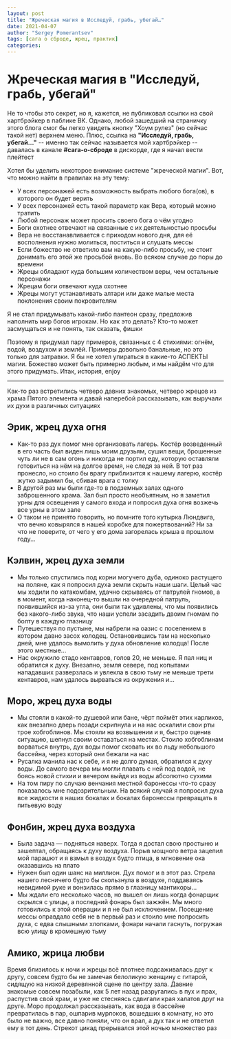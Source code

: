 ```yaml
---
layout: post
title: "Жреческая магия в Исследуй, грабь, убегай…"
date: 2021-04-07
author: "Sergey Pomerantsev"
tags: [сага о сброде, жрец, практик]
categories:
---
```


# Жреческая магия в "Исследуй, грабь, убегай"

Не то чтобы это секрет, но я, кажется, не публиковал ссылки на свой хартбрэйкер в паблике ВК. Однако, любой зашедший на страничку этого блога смог бы легко увидеть кнопку "Хоум рулез" (но сейчас такой нет) верхнем меню. Плюс, ссылка на **"Исследуй, грабь, убегай…"** -- именно так сейчас называется мой хартбрэйкер -- давалась в канале **#сага-о-сброде** в дискорде, где я начал вести плейтест

Хотел бы уделить некоторое внимание системе "жреческой магии".
Вот, что можно найти в правилах на эту тему:

- У всех персонажей есть возможность выбрать любого бога(ов), в которого он будет верить
- У всех персонажей есть такой параметр как Вера, который можно тратить
- Любой персонаж может просить своего бога о чём угодно
- Боги охотнее отвечают на связанные с их деятельностью просьбы
- Вера не восстанавливается с приходом нового дня, для её восполнения нужно молиться, поститься и слушать мессы
- Если божество не ответило вам на какую-либо просьбу, не стоит донимать его этой же просьбой вновь. Во всяком случае до поры до времени
- Жрецы обладают куда большим количеством веры, чем остальные персонажи
- Жрецам боги отвечают куда охотнее
- Жрецы могут устанавливать алтари или даже малые места поклонения своим покровителям

Я не стал придумывать какой-либо пантеон сразу, предложив наполнить мир богов игрокам. Но как это делать? Кто-то может засмущаться и не понять, так сказать, фишки

Поэтому я придумал пару примеров, связанных с 4 стихиями: огнём, водой, воздухом и землёй. Примеры довольно банальные, но это только для затравки. Я бы не хотел упираться в какие-то АСПЕКТЫ магии. Божество может быть примерно любым, и мы найдём что для этого придумать. Итак, история, enjoy

---

Как-то раз встретились четверо давних знакомых, четверо жрецов из храма Пятого элемента и давай наперебой рассказывать, как выручали их духи в различных ситуациях

## Эрик, жрец духа огня

- Как-то раз дух помог мне организовать лагерь. Костёр возведенный в его часть был виден лишь моим друзьям, сушил вещи, брошенные чуть ли не в сам огонь и никогда не портил еду, которую оставляли готовиться на нём на долгое время, не следя за ней. В тот раз пронесло, но стоило бы врагу приблизится к нашему лагерю, костёр жутко задымил бы, сбивая врага с толку
- В другой раз мы были где-то в подземных залах одного заброшенного храма. Зал был просто необъятным, но я заметил урны для освещения у самого входа и попросил духа огня возжечь все урны в этом зале
- О таком не принято говорить, но помните того кутырка Люндвига, что вечно ковырялся в нашей коробке для пожертвований? Ни за что не поверите, от чего у его дома загорелась крыша в прошлом году...

## Кэлвин, жрец духа земли

- Мы только спустились под корни могучего дуба, одиноко растущего на поляне, как я попросил духа земли скрыть наши шаги. Целый час мы ходили по катакомбам, удачно скрываясь от патрулей гномов, а в момент, когда наконец-то вышли на очередной патруль, появившийся из-за угла, они были так удивлены, что мы появились без какого-либо звука, что наши успели засадить двоим гномам по болту в каждую глазницу
- Путешествуя по пустыне, мы набрели на оазис с поселением в котором давно засох колодец. Остановившись там на несколько дней, мне удалось вымолить у духа обновление колодца! После этого местные...
- Нас окружило стадо кентавров, голов 20, не меньше. Я пал ниц и обратился к духу. Внезапно, земля севере, под копытами нападавших разверзлась и увлекла в свою тьму не меньше трети кентавров, нам удалось вырваться из окружения и...

## Моро, жрец духа воды

- Мы стояли в какой-то душевой или бане, чёрт поймёт этих карликов, как внезапно дверь позади скрипнула и на нас оскалили свои рты трое хобгоблинов. Мы стояли на возвышении и я, быстро оценив ситуацию, шепнул своим оставаться на местах. Стоило хобгоблинам ворваться внутрь, дух воды помог сковать их во льду небольшого бассейна, через который они бежали на нас
- Русалка манила нас к себе, и я не долго думая, обратился к духу воды. До самого вечера мы могли плавать с ней под водой, не боясь новой стихии и вечером выйдя из воды абсолютно сухими 
- На том пиру по случаю венчания местной баронессы что-то сразу показалось мне подозрительным. На всякий случай я попросил духа все жидкости в наших бокалах и бокалах баронессы превращать в питьевую воду

## Фонбин, жрец духа воздуха

- Была задача — подняться наверх. Тогда я достал свою простыню и зашептал, обращаясь к духу воздуха. Порыв мощного ветра зацепил мой парашют и я взмыл в воздух будто птица, в мгновение ока оказавшись на плато
- Нужен был один шанс на миллион. Дух помог и в этот раз. Стрела нашего лесничего будто бы скользнула в воздухе, поддаваясь невидимой руке и вонзилась прямо в глазницу мантикоры...
- Мы ждали его несколько часов, но вышел он лишь когда фонарщик скрылся с улицы, а последний фонарь был зажжён. Мы много готовились к этой операции и я не был исключением. Посещение мессы оправдало себя не в первый раз и стоило мне попросить духа, с едва слышными хлопками, фонари начали гаснуть, погружая всю улицу в кромешную тьму

## Амико, жрица любви

Время близилось к ночи и жрецы всё плотнее подсаживалась друг к другу, совсем будто бы не замечая белоликую женщину с гитарой, сидящую на низкой деревянной сцене по центру зала. Давние знакомые совсем позабыли, как 5 лет назад разругались в пух и прах, распустив свой храм, и уже не стесняясь сдвигали края халатов друг на друге. Моро продолжал рассказывать, как вода в бассейне превратилась в пар, ошпарив мурлоков, вошедших в комнату, но это было не важно, все давно поняли, что он врал, а дух так и не ответил ему в тот день. Стрекот цикад прерывался этой ночью множество раз
